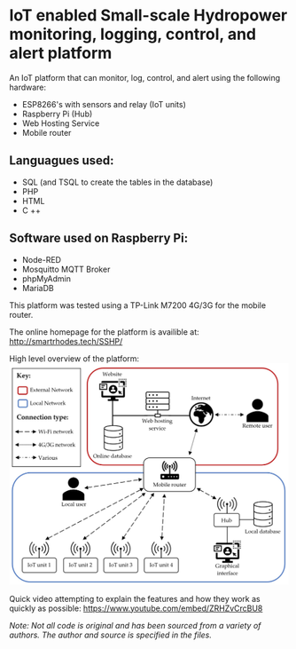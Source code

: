 # IoT enabled Small-scale Hydropower monitoring, logging, control, and alert platform

An IoT platform that can monitor, log, control, and alert using the following hardware: 
- ESP8266's with sensors and relay (IoT units)
- Raspberry Pi (Hub)
- Web Hosting Service
- Mobile router

Languagues used:
-
- SQL (and TSQL to create the tables in the database)
- PHP
- HTML
- C ++

Software used on Raspberry Pi:
- 
- Node-RED
- Mosquitto MQTT Broker
- phpMyAdmin
- MariaDB

This platform was tested using a TP-Link M7200 4G/3G for the mobile router.

The online homepage for the platform is availible at: http://smartrhodes.tech/SSHP/

High level overview of the platform:
![alt text](https://github.com/hedche/SSHP/blob/master/Overview.jpg?raw=true)


Quick video attempting to explain the features and how they work as quickly as possible:
https://www.youtube.com/embed/ZRHZvCrcBU8

_Note: Not all code is original and has been sourced from a variety of authors. The author and source is specified in the files._ 
